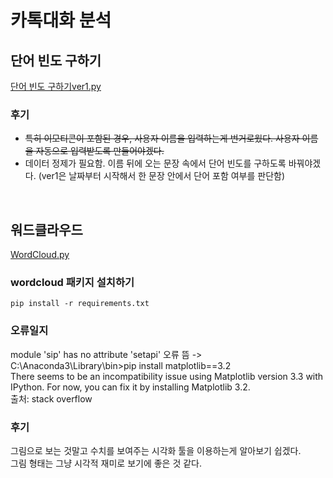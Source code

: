 # 카톡대화 분석
## 단어 빈도 구하기
[단어 빈도 구하기ver1.py](https://github.com/pmjuu/Real-life_DataAnalysis/blob/main/%EC%B9%B4%ED%86%A1%EB%8C%80%ED%99%94%20%EB%B6%84%EC%84%9D/%EC%B9%B4%ED%86%A1%EB%8C%80%ED%99%94%20%EB%8B%A8%EC%96%B4%20%EB%B9%88%EB%8F%84%20%EA%B5%AC%ED%95%98%EA%B8%B0ver1.py)   
### 후기
* ~~특히 이모티콘이 포함된 경우, 사용자 이름을 입력하는게 번거로웠다. 사용자 이름을 자동으로 입력받도록 만들어야겠다.~~
* 데이터 정제가 필요함. 이름 뒤에 오는 문장 속에서 단어 빈도를 구하도록 바꿔야겠다. (ver1은 날짜부터 시작해서 한 문장 안에서 단어 포함 여부를 판단함)
<br>

## 워드클라우드
[WordCloud.py](https://github.com/pmjuu/Real-life_DataAnalysis/blob/main/%EC%B9%B4%ED%86%A1%EB%8C%80%ED%99%94%20%EB%B6%84%EC%84%9D/%EC%B9%B4%ED%86%A1%EB%8C%80%ED%99%94%20WordCloud.py)
### wordcloud 패키지 설치하기   
`pip install -r requirements.txt`<br>   

### 오류일지   
module 'sip' has no attribute 'setapi' 오류 뜸 -> C:\Anaconda3\Library\bin>pip install matplotlib==3.2   
There seems to be an incompatibility issue using Matplotlib version 3.3 with IPython. For now, you can fix it by installing Matplotlib 3.2.   
출처: stack overflow <br>   

### 후기
그림으로 보는 것말고 수치를 보여주는 시각화 툴을 이용하는게 알아보기 쉽겠다.   
그림 형태는 그냥 시각적 재미로 보기에 좋은 것 같다.
